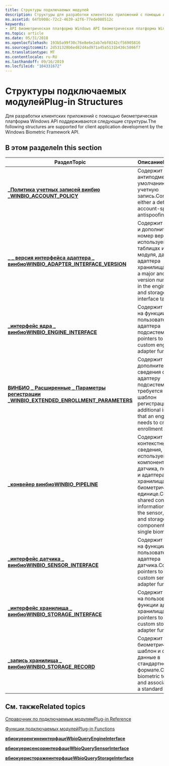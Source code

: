 ```yaml
---
title: Структуры подключаемых модулей
description: Структуры для разработки клиентских приложений с помощью API биометрическая платформа Windows.
ms.assetid: 64fb908c-72c2-4639-a2f6-77ede080512c
keywords:
- API биометрическая платформа Windows API биометрическая платформа Windows, структуры подключаемых модулей
ms.topic: article
ms.date: 05/31/2018
ms.openlocfilehash: 193b5a99f30c76e8e6e2ab7ebf0242cf56905816
ms.sourcegitcommit: 2d531328b6ed82d4ad971a45a5131b430c5866f7
ms.translationtype: MT
ms.contentlocale: ru-RU
ms.lasthandoff: 09/16/2019
ms.locfileid: "104331672"
---
```

# <a name="plug-in-structures"></a><span data-ttu-id="45b6d-104">Структуры подключаемых модулей</span><span class="sxs-lookup"><span data-stu-id="45b6d-104">Plug-in Structures</span></span>

<span data-ttu-id="45b6d-105">Для разработки клиентских приложений с помощью биометрическая платформа Windows API поддерживаются следующие структуры.</span><span class="sxs-lookup"><span data-stu-id="45b6d-105">The following structures are supported for client application development by the Windows Biometric Framework API.</span></span>

## <a name="in-this-section"></a><span data-ttu-id="45b6d-106">В этом разделе</span><span class="sxs-lookup"><span data-stu-id="45b6d-106">In this section</span></span>



| <span data-ttu-id="45b6d-107">Раздел</span><span class="sxs-lookup"><span data-stu-id="45b6d-107">Topic</span></span>                                                                                                | <span data-ttu-id="45b6d-108">Описание</span><span class="sxs-lookup"><span data-stu-id="45b6d-108">Description</span></span>                                                                                                                           |
|------------------------------------------------------------------------------------------------------|---------------------------------------------------------------------------------------------------------------------------------------|
| [<span data-ttu-id="45b6d-109">**\_Политика учетных записей винбио \_**</span><span class="sxs-lookup"><span data-stu-id="45b6d-109">**WINBIO\_ACCOUNT\_POLICY**</span></span>](winbio-account-policy.md)<br/>                                  | <span data-ttu-id="45b6d-110">Содержит политику антиподмены по умолчанию или учетную запись.</span><span class="sxs-lookup"><span data-stu-id="45b6d-110">Contains either a default or account-specific antispoofing policy.</span></span><br/>                                                         |
| [<span data-ttu-id="45b6d-111">**\_ \_ версия интерфейса адаптера \_ винбио**</span><span class="sxs-lookup"><span data-stu-id="45b6d-111">**WINBIO\_ADAPTER\_INTERFACE\_VERSION**</span></span>](/windows/desktop/api/Winbio_adapter/ns-winbio_adapter-winbio_adapter_interface_version)<br/>           | <span data-ttu-id="45b6d-112">Содержит основной и дополнительный номер версии, используемые в таблицах интерфейса модуля, датчика и адаптера хранилища.</span><span class="sxs-lookup"><span data-stu-id="45b6d-112">Contains a major and minor version number used in the engine, sensor, and storage adapter interface tables.</span></span><br/>                |
| [<span data-ttu-id="45b6d-113">**\_интерфейс ядра \_ винбио**</span><span class="sxs-lookup"><span data-stu-id="45b6d-113">**WINBIO\_ENGINE\_INTERFACE**</span></span>](/windows/desktop/api/Winbio_adapter/ns-winbio_adapter-winbio_engine_interface)<br/>                              | <span data-ttu-id="45b6d-114">Содержит указатели на функции пользовательского адаптера подсистемы.</span><span class="sxs-lookup"><span data-stu-id="45b6d-114">Contains pointers to your custom engine adapter functions.</span></span><br/>                                                                 |
| [<span data-ttu-id="45b6d-115">**ВИНБИО \_ Расширенные \_ Параметры регистрации \_**</span><span class="sxs-lookup"><span data-stu-id="45b6d-115">**WINBIO\_EXTENDED\_ENROLLMENT\_PARAMETERS**</span></span>](winbio-extended-enrollment-parameters.md)<br/> | <span data-ttu-id="45b6d-116">Содержит дополнительные сведения о том, что адаптеру подсистемы требуется создать шаблон регистрации.</span><span class="sxs-lookup"><span data-stu-id="45b6d-116">Contains additional information that an engine adapter needs to create an enrollment template.</span></span> <br/>                            |
| [<span data-ttu-id="45b6d-117">**\_конвейер винбио**</span><span class="sxs-lookup"><span data-stu-id="45b6d-117">**WINBIO\_PIPELINE**</span></span>](/windows/desktop/api/Winbio_adapter/ns-winbio_adapter-winbio_pipeline)<br/>                                               | <span data-ttu-id="45b6d-118">Содержит общие контекстные сведения, используемые компонентами датчика, подсистемы и адаптера хранилища в одном биометрической единице.</span><span class="sxs-lookup"><span data-stu-id="45b6d-118">Contains shared context information used by the sensor, engine, and storage adapter components in a single biometric unit.</span></span><br/> |
| [<span data-ttu-id="45b6d-119">**\_интерфейс датчика \_ винбио**</span><span class="sxs-lookup"><span data-stu-id="45b6d-119">**WINBIO\_SENSOR\_INTERFACE**</span></span>](/windows/desktop/api/Winbio_adapter/ns-winbio_adapter-winbio_sensor_interface)<br/>                              | <span data-ttu-id="45b6d-120">Содержит указатели на функции пользовательского адаптера датчика.</span><span class="sxs-lookup"><span data-stu-id="45b6d-120">Contains pointers to your custom sensor adapter functions.</span></span><br/>                                                                 |
| [<span data-ttu-id="45b6d-121">**\_интерфейс хранилища \_ винбио**</span><span class="sxs-lookup"><span data-stu-id="45b6d-121">**WINBIO\_STORAGE\_INTERFACE**</span></span>](/windows/desktop/api/Winbio_adapter/ns-winbio_adapter-winbio_storage_interface)<br/>                            | <span data-ttu-id="45b6d-122">Содержит указатели на пользовательские функции адаптера хранилища.</span><span class="sxs-lookup"><span data-stu-id="45b6d-122">Contains pointers to your custom storage adapter functions.</span></span><br/>                                                                |
| [<span data-ttu-id="45b6d-123">**\_запись хранилища \_ винбио**</span><span class="sxs-lookup"><span data-stu-id="45b6d-123">**WINBIO\_STORAGE\_RECORD**</span></span>](/windows/desktop/api/Winbio_adapter/ns-winbio_adapter-winbio_storage_record)<br/>                                  | <span data-ttu-id="45b6d-124">Содержит биометрическое шаблон и связанные данные в стандартном формате.</span><span class="sxs-lookup"><span data-stu-id="45b6d-124">Contains a biometric template and associated data in a standard format.</span></span><br/>                                                    |



 

## <a name="related-topics"></a><span data-ttu-id="45b6d-125">См. также</span><span class="sxs-lookup"><span data-stu-id="45b6d-125">Related topics</span></span>

<dl> <dt>

[<span data-ttu-id="45b6d-126">Справочник по подключаемым модулям</span><span class="sxs-lookup"><span data-stu-id="45b6d-126">Plug-in Reference</span></span>](plug-in-reference.md)
</dt> <dt>

[<span data-ttu-id="45b6d-127">Функции подключаемых модулей</span><span class="sxs-lookup"><span data-stu-id="45b6d-127">Plug-in Functions</span></span>](plug-in-functions.md)
</dt> <dt>

[<span data-ttu-id="45b6d-128">**вбиокуеренгинеинтерфаце**</span><span class="sxs-lookup"><span data-stu-id="45b6d-128">**WbioQueryEngineInterface**</span></span>](/windows/desktop/api/Winbio_adapter/nf-winbio_adapter-wbioqueryengineinterface)
</dt> <dt>

[<span data-ttu-id="45b6d-129">**вбиокуерисенсоринтерфаце**</span><span class="sxs-lookup"><span data-stu-id="45b6d-129">**WbioQuerySensorInterface**</span></span>](/windows/desktop/api/Winbio_adapter/nf-winbio_adapter-wbioquerysensorinterface)
</dt> <dt>

[<span data-ttu-id="45b6d-130">**вбиокуеристоражеинтерфаце**</span><span class="sxs-lookup"><span data-stu-id="45b6d-130">**WbioQueryStorageInterface**</span></span>](/windows/desktop/api/Winbio_adapter/nf-winbio_adapter-wbioquerystorageinterface)
</dt> </dl>

 

 





